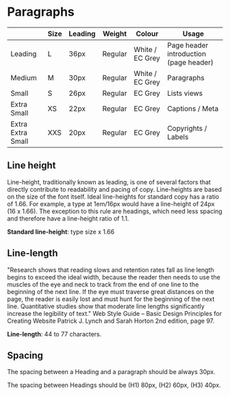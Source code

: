 # Paragraphs

<table class="ecl-table">
  <thead>
    <tr>
      <th></th>
      <th>Size</th>
      <th>Leading</th>
      <th>Weight</th>
      <th>Colour</th>
      <th>Usage</th>
    </tr>
  </thead>
  <tbody>
    <tr>
      <td>Leading</td>
      <td>L</td>
      <td>36px</td>
      <td>Regular</td>
      <td>White / EC Grey</td>
      <td>Page header introduction (page header)</td>
    </tr>
    <tr>
      <td>Medium</td>
      <td>M</td>
      <td>30px</td>
      <td>Regular</td>
      <td>White / EC Grey</td>
      <td>Paragraphs</td>
    </tr>
    <tr>
      <td>Small</td>
      <td>S</td>
      <td>26px</td>
      <td>Regular</td>
      <td>EC Grey</td>
      <td>Lists views</td>
    </tr>
    <tr>
      <td>Extra Small</td>
      <td>XS</td>
      <td>22px</td>
      <td>Regular</td>
      <td>EC Grey</td>
      <td>Captions / Meta</td>
    </tr>
    <tr>
      <td>Extra Extra Small</td>
      <td>XXS</td>
      <td>20px</td>
      <td>Regular</td>
      <td>EC Grey</td>
      <td>Copyrights / Labels</td>
    </tr>
  </tbody>
</table>

## Line height

Line-height, traditionally known as leading, is one of several factors that
directly contribute to readability and pacing of copy. Line-heights are based on
the size of the font itself. Ideal line-heights for standard copy has a ratio of
1.66. For example, a type at 1em/16px would have a line-height of 24px (16 x
1.66). The exception to this rule are headings, which need less spacing and
therefore have a line-height ratio of 1.1.

**Standard line-height**: type size x 1.66

## Line-length

"Research shows that reading slows and retention rates fall as line length
begins to exceed the ideal width, because the reader then needs to use the
muscles of the eye and neck to track from the end of one line to the beginning
of the next line. If the eye must traverse great distances on the page, the
reader is easily lost and must hunt for the beginning of the next line.
Quantitative studies show that moderate line lengths significantly increase the
legibility of text." Web Style Guide – Basic Design Principles for Creating
Website Patrick J. Lynch and Sarah Horton 2nd edition, page 97.

**Line-length**: 44 to 77 characters.

## Spacing

The spacing between a Heading and a paragraph should be always 30px.

The spacing between Headings should be (H1) 80px, (H2) 60px, (H3) 40px.
